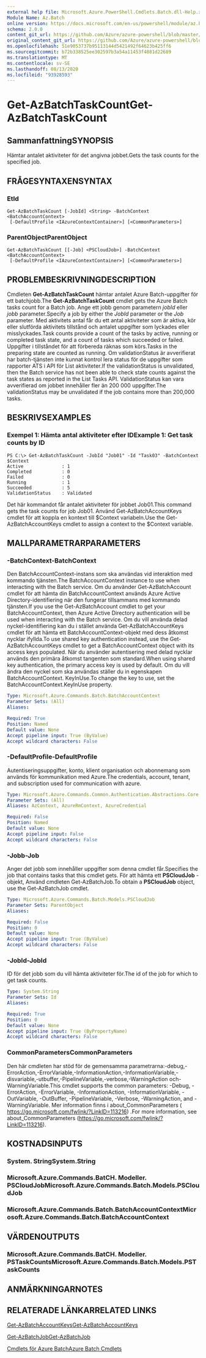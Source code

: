 ```yaml
---
external help file: Microsoft.Azure.PowerShell.Cmdlets.Batch.dll-Help.xml
Module Name: Az.Batch
online version: https://docs.microsoft.com/en-us/powershell/module/az.batch/get-azbatchtaskcount
schema: 2.0.0
content_git_url: https://github.com/Azure/azure-powershell/blob/master/src/Batch/Batch/help/Get-AzBatchTaskCount.md
original_content_git_url: https://github.com/Azure/azure-powershell/blob/master/src/Batch/Batch/help/Get-AzBatchTaskCount.md
ms.openlocfilehash: 51e9053737b95113144d5421492f64623b425ff6
ms.sourcegitcommit: b72b338525ee302597b3a54a11453f4881d22689
ms.translationtype: MT
ms.contentlocale: sv-SE
ms.lasthandoff: 08/13/2020
ms.locfileid: "93928593"
---
```

# <span data-ttu-id="7b699-101">Get-AzBatchTaskCount</span><span class="sxs-lookup"><span data-stu-id="7b699-101">Get-AzBatchTaskCount</span></span>

## <span data-ttu-id="7b699-102">Sammanfattning</span><span class="sxs-lookup"><span data-stu-id="7b699-102">SYNOPSIS</span></span>
<span data-ttu-id="7b699-103">Hämtar antalet aktiviteter för det angivna jobbet.</span><span class="sxs-lookup"><span data-stu-id="7b699-103">Gets the task counts for the specified job.</span></span>

## <span data-ttu-id="7b699-104">FRÅGESYNTAXEN</span><span class="sxs-lookup"><span data-stu-id="7b699-104">SYNTAX</span></span>

### <span data-ttu-id="7b699-105">Et</span><span class="sxs-lookup"><span data-stu-id="7b699-105">Id</span></span>
```
Get-AzBatchTaskCount [-JobId] <String> -BatchContext <BatchAccountContext>
 [-DefaultProfile <IAzureContextContainer>] [<CommonParameters>]
```

### <span data-ttu-id="7b699-106">ParentObject</span><span class="sxs-lookup"><span data-stu-id="7b699-106">ParentObject</span></span>
```
Get-AzBatchTaskCount [[-Job] <PSCloudJob>] -BatchContext <BatchAccountContext>
 [-DefaultProfile <IAzureContextContainer>] [<CommonParameters>]
```

## <span data-ttu-id="7b699-107">PROBLEMBESKRIVNING</span><span class="sxs-lookup"><span data-stu-id="7b699-107">DESCRIPTION</span></span>
<span data-ttu-id="7b699-108">Cmdleten **Get-AzBatchTaskCount** hämtar antalet Azure Batch-uppgifter för ett batchjobb.</span><span class="sxs-lookup"><span data-stu-id="7b699-108">The **Get-AzBatchTaskCount** cmdlet gets the Azure Batch tasks count for a Batch job.</span></span>
<span data-ttu-id="7b699-109">Ange ett jobb genom parametern *jobId* eller *jobb* parameter.</span><span class="sxs-lookup"><span data-stu-id="7b699-109">Specify a job by either the *JobId* parameter or the *Job* parameter.</span></span>
<span data-ttu-id="7b699-110">Med aktivitets antal får du ett antal aktiviteter som är aktiva, kör eller slutförda aktivitets tillstånd och antalet uppgifter som lyckades eller misslyckades.</span><span class="sxs-lookup"><span data-stu-id="7b699-110">Task counts provide a count of the tasks by active, running or completed task state, and a count of tasks which succeeded or failed.</span></span> <span data-ttu-id="7b699-111">Uppgifter i tillståndet för att förbereda räknas som körs.</span><span class="sxs-lookup"><span data-stu-id="7b699-111">Tasks in the preparing state are counted as running.</span></span> <span data-ttu-id="7b699-112">Om validationStatus är avverifierat har batch-tjänsten inte kunnat kontrol lera status för de uppgifter som rapporter ATS i API för List aktiviteter.</span><span class="sxs-lookup"><span data-stu-id="7b699-112">If the validationStatus is unvalidated, then the Batch service has not been able to check state counts against the task states as reported in the List Tasks API.</span></span> <span data-ttu-id="7b699-113">ValidationStatus kan vara avverifierad om jobbet innehåller fler än 200 000 uppgifter.</span><span class="sxs-lookup"><span data-stu-id="7b699-113">The validationStatus may be unvalidated if the job contains more than 200,000 tasks.</span></span>

## <span data-ttu-id="7b699-114">BESKRIVS</span><span class="sxs-lookup"><span data-stu-id="7b699-114">EXAMPLES</span></span>

### <span data-ttu-id="7b699-115">Exempel 1: Hämta antal aktiviteter efter ID</span><span class="sxs-lookup"><span data-stu-id="7b699-115">Example 1: Get task counts by ID</span></span>
```
PS C:\> Get-AzBatchTaskCount -JobId "Job01" -Id "Task03" -BatchContext $Context
Active              : 1
Completed           : 0
Failed              : 0
Running             : 1
Succeeded           : 5
ValidationStatus    : Validated
```

<span data-ttu-id="7b699-116">Det här kommandot får antalet aktiviteter för jobbet Job01.</span><span class="sxs-lookup"><span data-stu-id="7b699-116">This command gets the task counts for job Job01.</span></span>
<span data-ttu-id="7b699-117">Använd Get-AzBatchAccountKeys cmdlet för att koppla en kontext till $Context variabeln.</span><span class="sxs-lookup"><span data-stu-id="7b699-117">Use the Get-AzBatchAccountKeys cmdlet to assign a context to the $Context variable.</span></span>

## <span data-ttu-id="7b699-118">MALLPARAMETRAR</span><span class="sxs-lookup"><span data-stu-id="7b699-118">PARAMETERS</span></span>

### <span data-ttu-id="7b699-119">-BatchContext</span><span class="sxs-lookup"><span data-stu-id="7b699-119">-BatchContext</span></span>
<span data-ttu-id="7b699-120">Den BatchAccountContext-instans som ska användas vid interaktion med kommando tjänsten.</span><span class="sxs-lookup"><span data-stu-id="7b699-120">The BatchAccountContext instance to use when interacting with the Batch service.</span></span>
<span data-ttu-id="7b699-121">Om du använder Get-AzBatchAccount cmdlet för att hämta din BatchAccountContext används Azure Active Directory-identifiering när den fungerar tillsammans med kommando tjänsten.</span><span class="sxs-lookup"><span data-stu-id="7b699-121">If you use the Get-AzBatchAccount cmdlet to get your BatchAccountContext, then Azure Active Directory authentication will be used when interacting with the Batch service.</span></span>
<span data-ttu-id="7b699-122">Om du vill använda delad nyckel-identifiering kan du i stället använda Get-AzBatchAccountKeys cmdlet för att hämta ett BatchAccountContext-objekt med dess åtkomst nycklar ifyllda.</span><span class="sxs-lookup"><span data-stu-id="7b699-122">To use shared key authentication instead, use the Get-AzBatchAccountKeys cmdlet to get a BatchAccountContext object with its access keys populated.</span></span>
<span data-ttu-id="7b699-123">När du använder autentisering med delad nycklar används den primära åtkomst tangenten som standard.</span><span class="sxs-lookup"><span data-stu-id="7b699-123">When using shared key authentication, the primary access key is used by default.</span></span>
<span data-ttu-id="7b699-124">Om du vill ändra den nyckel som ska användas ställer du in egenskapen BatchAccountContext. KeyInUse.</span><span class="sxs-lookup"><span data-stu-id="7b699-124">To change the key to use, set the BatchAccountContext.KeyInUse property.</span></span>

```yaml
Type: Microsoft.Azure.Commands.Batch.BatchAccountContext
Parameter Sets: (All)
Aliases:

Required: True
Position: Named
Default value: None
Accept pipeline input: True (ByValue)
Accept wildcard characters: False
```

### <span data-ttu-id="7b699-125">-DefaultProfile</span><span class="sxs-lookup"><span data-stu-id="7b699-125">-DefaultProfile</span></span>
<span data-ttu-id="7b699-126">Autentiseringsuppgifter, konto, klient organisation och abonnemang som används för kommunikation med Azure.</span><span class="sxs-lookup"><span data-stu-id="7b699-126">The credentials, account, tenant, and subscription used for communication with azure.</span></span>

```yaml
Type: Microsoft.Azure.Commands.Common.Authentication.Abstractions.Core.IAzureContextContainer
Parameter Sets: (All)
Aliases: AzContext, AzureRmContext, AzureCredential

Required: False
Position: Named
Default value: None
Accept pipeline input: False
Accept wildcard characters: False
```

### <span data-ttu-id="7b699-127">-Jobb</span><span class="sxs-lookup"><span data-stu-id="7b699-127">-Job</span></span>
<span data-ttu-id="7b699-128">Anger det jobb som innehåller uppgifter som denna cmdlet får.</span><span class="sxs-lookup"><span data-stu-id="7b699-128">Specifies the job that contains tasks that this cmdlet gets.</span></span>
<span data-ttu-id="7b699-129">För att hämta ett **PSCloudJob** -objekt, Använd cmdleten Get-AzBatchJob.</span><span class="sxs-lookup"><span data-stu-id="7b699-129">To obtain a **PSCloudJob** object, use the Get-AzBatchJob cmdlet.</span></span>

```yaml
Type: Microsoft.Azure.Commands.Batch.Models.PSCloudJob
Parameter Sets: ParentObject
Aliases:

Required: False
Position: 0
Default value: None
Accept pipeline input: True (ByValue)
Accept wildcard characters: False
```

### <span data-ttu-id="7b699-130">-JobId</span><span class="sxs-lookup"><span data-stu-id="7b699-130">-JobId</span></span>
<span data-ttu-id="7b699-131">ID för det jobb som du vill hämta aktiviteter för.</span><span class="sxs-lookup"><span data-stu-id="7b699-131">The id of the job for which to get task counts.</span></span>

```yaml
Type: System.String
Parameter Sets: Id
Aliases:

Required: True
Position: 0
Default value: None
Accept pipeline input: True (ByPropertyName)
Accept wildcard characters: False
```

### <span data-ttu-id="7b699-132">CommonParameters</span><span class="sxs-lookup"><span data-stu-id="7b699-132">CommonParameters</span></span>
<span data-ttu-id="7b699-133">Den här cmdleten har stöd för de gemensamma parametrarna:-debug,-ErrorAction,-ErrorVariable,-InformationAction,-InformationVariable,-disvariable,-utbuffer,-PipelineVariable,-verbose,-WarningAction och-WarningVariable.</span><span class="sxs-lookup"><span data-stu-id="7b699-133">This cmdlet supports the common parameters: -Debug, -ErrorAction, -ErrorVariable, -InformationAction, -InformationVariable, -OutVariable, -OutBuffer, -PipelineVariable, -Verbose, -WarningAction, and -WarningVariable.</span></span> <span data-ttu-id="7b699-134">Mer information finns i about_CommonParameters ( https://go.microsoft.com/fwlink/?LinkID=113216) .</span><span class="sxs-lookup"><span data-stu-id="7b699-134">For more information, see about_CommonParameters (https://go.microsoft.com/fwlink/?LinkID=113216).</span></span>

## <span data-ttu-id="7b699-135">KOSTNADS</span><span class="sxs-lookup"><span data-stu-id="7b699-135">INPUTS</span></span>

### <span data-ttu-id="7b699-136">System. String</span><span class="sxs-lookup"><span data-stu-id="7b699-136">System.String</span></span>

### <span data-ttu-id="7b699-137">Microsoft.Azure.Commands.BatCH. Modeller. PSCloudJob</span><span class="sxs-lookup"><span data-stu-id="7b699-137">Microsoft.Azure.Commands.Batch.Models.PSCloudJob</span></span>

### <span data-ttu-id="7b699-138">Microsoft.Azure.Commands.Batch.BatchAccountContext</span><span class="sxs-lookup"><span data-stu-id="7b699-138">Microsoft.Azure.Commands.Batch.BatchAccountContext</span></span>

## <span data-ttu-id="7b699-139">VÄRDEN</span><span class="sxs-lookup"><span data-stu-id="7b699-139">OUTPUTS</span></span>

### <span data-ttu-id="7b699-140">Microsoft.Azure.Commands.BatCH. Modeller. PSTaskCounts</span><span class="sxs-lookup"><span data-stu-id="7b699-140">Microsoft.Azure.Commands.Batch.Models.PSTaskCounts</span></span>

## <span data-ttu-id="7b699-141">ANMÄRKNINGAR</span><span class="sxs-lookup"><span data-stu-id="7b699-141">NOTES</span></span>

## <span data-ttu-id="7b699-142">RELATERADE LÄNKAR</span><span class="sxs-lookup"><span data-stu-id="7b699-142">RELATED LINKS</span></span>

[<span data-ttu-id="7b699-143">Get-AzBatchAccountKeys</span><span class="sxs-lookup"><span data-stu-id="7b699-143">Get-AzBatchAccountKeys</span></span>](./Get-AzBatchAccountKey.md)

[<span data-ttu-id="7b699-144">Get-AzBatchJob</span><span class="sxs-lookup"><span data-stu-id="7b699-144">Get-AzBatchJob</span></span>](./Get-AzBatchJob.md)

[<span data-ttu-id="7b699-145">Cmdlets för Azure Batch</span><span class="sxs-lookup"><span data-stu-id="7b699-145">Azure Batch Cmdlets</span></span>](/powershell/module/az.batch)
